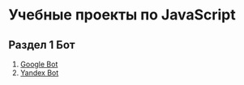 # Учебные проекты по JavaScript
## Раздел 1 Бот
1. [Google Bot](https://github.com/osmosx/bot/blob/main/google_bot.js)
2. [Yandex Bot](https://github.com/osmosx/bot/blob/main/yandex_bot.js)
